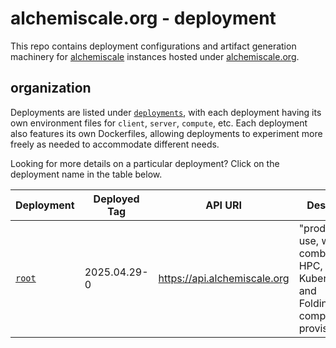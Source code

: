 # alchemiscale.org - deployment

This repo contains deployment configurations and artifact generation machinery for [alchemiscale](https://github.com/OpenFreeEnergy/alchemiscale) instances hosted under [alchemiscale.org](https://alchemiscale.org/).


## organization

Deployments are listed under [`deployments`](deployments), with each deployment having its own environment files for `client`, `server`, `compute`, etc.
Each deployment also features its own Dockerfiles, allowing deployments to experiment more freely as needed to accommodate different needs.

Looking for more details on a particular deployment?
Click on the deployment name in the table below.

| Deployment                 | Deployed Tag | API URI                      | Description                                                                                  |
| -------------------------- | ------------ | ---------------------------- | -------------------------------------------------------------------------------------------- |
| [`root`](deployments/root) | 2025.04.29-0 | https://api.alchemiscale.org | "production" use, with a combination of HPC, Kubernetes, and Folding@Home compute provisioned |

